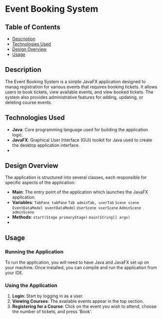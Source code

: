 # Event Booking System

## Table of Contents
 - [Description](#description)
 - [Technologies Used](#technologies-used)
 - [Design Overview](#design-overview)
 - [Usage](#usage) 


## Description 
The Event Booking System is a simple JavaFX application designed to manag registration for various events that requires booking tickets. It allows users to book tickets, view available events, and view booked tickets. The system also provides administrative features for adding, updating, or deleting course events. 

## Technologies Used 
 - **Java**: Core programming language used for building the application logic. 
 - **JavaFX**: Graphical User Interface (GUI) toolkit for Java used to create the desktop application interface. 
 - 
## Design Overview
The application is structured into several classes, each responsible for specific aspects of the application: 

 - **Main**: The entry point of the application which launches the JavaFX application.
 - **Variables**: `TabPane tabPane` `Tab adminTab, userTab` `Scene scene` `EventDataModel eventDataModel` `UserScene userScene` `AdminScene adminScene` 
 - **Methods**: `start(Stage primaryStage)` `main(String[] args)` 
 - 
## Usage 

### Running the Application 
To run the application, you will need to have Java and JavaFX set up on your machine. Once installed, you can compile and run the application from your IDE. 

### Using the Application
 1. **Login**: Start by logging in as a user.
 2. **Viewing Courses**: The available events appear in the top section.
 3. **Registering for a Course**: Click on the event you wish to attend, choose the number of tickets, and press 'Book'.
